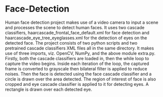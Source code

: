 # Face-Detection

Human face detection project makes use of a video camera to input a scene and processes the scene to detect human faces. It uses two cascade classifiers, haarcascade_frontal_face_default.xml for face detection and haarcascade_eye_tree_eyeglasses.xml for the detection of eyes on the detected face. 
The project consists of two python scripts and two pretrained cascade classifiers XML files all in the same directory.
It makes use of three imports, viz. OpenCV, NumPy, and the above module extra.py. 
Firstly, both the cascade classifiers are loaded in, then the while loop to capture the video begins. Inside each iteration of the loop, the captured frame is converted to grayscale then bilateral filter is applied to reduce noises. Then the face is detected using the face cascade classifier and a circle is drawn over the area detected. The region of interest of face is also cropped and eye cascade classifier is applied to it for detecting eyes. A rectangle is drawn over each detected eye. 
